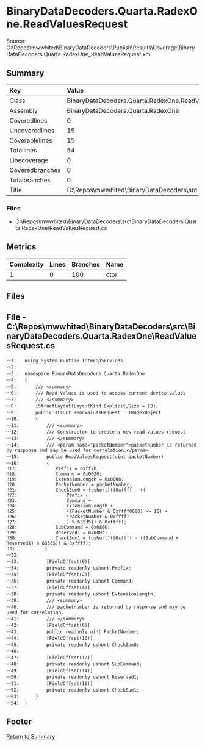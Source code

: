 ﻿
# BinaryDataDecoders.Quarta.RadexOne.ReadValuesRequest
Source: C:\Repos\mwwhited\BinaryDataDecoders\Publish\Results\Coverage\BinaryDataDecoders.Quarta.RadexOne_ReadValuesRequest.xml

## Summary

| Key                  | Value                                                            |
| :------------------- | :--------------------------------------------------------------- |
| Class                | BinaryDataDecoders.Quarta.RadexOne.ReadValuesRequest         | 
| Assembly             | BinaryDataDecoders.Quarta.RadexOne                           | 
| Coveredlines         | 0                                                            | 
| Uncoveredlines       | 15                                                           | 
| Coverablelines       | 15                                                           | 
| Totallines           | 54                                                           | 
| Linecoverage         | 0                                                            | 
| Coveredbranches      | 0                                                            | 
| Totalbranches        | 0                                                            | 
| Title                | C:\Repos\mwwhited\BinaryDataDecoders\src\..\src\BinaryDataDe | 

### Files
 * C:\Repos\mwwhited\BinaryDataDecoders\src\BinaryDataDecoders.Quarta.RadexOne\ReadValuesRequest.cs

## Metrics

| Complexity | Lines | Branches | Name                                          |
| :--------- | :---- | :------- | :-------------------------------------------- |
| 1          | 0     | 100      | ctor | 
## Files

## File - C:\Repos\mwwhited\BinaryDataDecoders\src\BinaryDataDecoders.Quarta.RadexOne\ReadValuesRequest.cs

```CSharp
〰1:   using System.Runtime.InteropServices;
〰2:   
〰3:   namespace BinaryDataDecoders.Quarta.RadexOne
〰4:   {
〰5:       /// <summary>
〰6:       /// Read Values is used to access current device values
〰7:       /// </summary>
〰8:       [StructLayout(LayoutKind.Explicit,Size = 18)]
〰9:       public struct ReadValuesRequest : IRadexObject
〰10:      {
〰11:          /// <summary>
〰12:          /// Constructor to create a new read values request
〰13:          /// </summary>
〰14:          /// <param name="packetNumber">packetnumber is returned by response and may be used for correlation.</param>
〰15:          public ReadValuesRequest(uint packetNumber)
〰16:          {
‼17:              Prefix = 0xff7b;
‼18:              Command = 0x0020;
‼19:              ExtensionLength = 0x0006;
‼20:              PacketNumber = packetNumber;
‼21:              CheckSum0 = (ushort)((0xffff - ((
‼22:                  Prefix +
‼23:                  Command +
‼24:                  ExtensionLength +
‼25:                  ((PacketNumber & 0xffff0000) >> 16) +
‼26:                  (PacketNumber & 0xffff)
‼27:                  ) % 65535)) & 0xffff);
‼28:              SubCommand = 0x0800;
‼29:              Reserved1 = 0x000c;
‼30:              CheckSum1 = (ushort)((0xffff - ((SubCommand + Reserved1) % 65535)) & 0xffff);
‼31:          }
〰32:  
〰33:          [FieldOffset(0)]
〰34:          private readonly ushort Prefix;
〰35:          [FieldOffset(2)]
〰36:          private readonly ushort Command;
〰37:          [FieldOffset(4)]
〰38:          private readonly ushort ExtensionLength;
〰39:          /// <summary>
〰40:          /// packetnumber is returned by response and may be used for correlation.
〰41:          /// </summary>
〰42:          [FieldOffset(6)]
〰43:          public readonly uint PacketNumber;
〰44:          [FieldOffset(10)]
〰45:          private readonly ushort CheckSum0;
〰46:  
〰47:          [FieldOffset(12)]
〰48:          private readonly ushort SubCommand;
〰49:          [FieldOffset(14)]
〰50:          private readonly ushort Reserved1;
〰51:          [FieldOffset(16)]
〰52:          private readonly ushort CheckSum1;
〰53:      }
〰54:  }

```
## Footer 
[Return to Summary](Summary.md)

